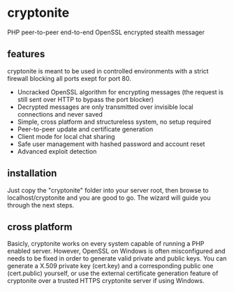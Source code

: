 # cryptonite
PHP peer-to-peer end-to-end OpenSSL encrypted stealth messager

## features
cryptonite is meant to be used in controlled environments with a strict firewall blocking all ports exept for port 80.

- Uncracked OpenSSL algorithm for encrypting messages (the request is still sent over HTTP to bypass the port blocker)
- Decrypted messages are only transmitted over invisible local connections and never saved
- Simple, cross platform and structureless system, no setup required
- Peer-to-peer update and certificate generation
- Client mode for local chat sharing
- Safe user management with hashed password and account reset
- Advanced exploit detection

## installation
Just copy the "cryptonite" folder into your server root, then browse to localhost/cryptonite and you are good to go. The wizard will guide you through the next steps.

## cross platform
Basicly, cryptonite works on every system capable of running a PHP enabled server.
However, OpenSSL on Windows is often misconfigured and needs to be fixed in order to generate valid private and public keys.
You can generate a X.509 private key (cert.key) and a corresponding public one (cert.public) yourself, or use the external certificate generation feature of cryptonite over a trusted HTTPS cryptonite server if using Windows.
